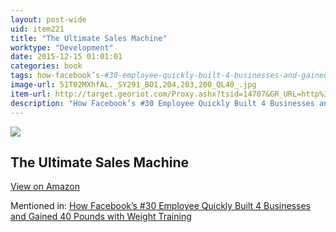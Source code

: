 ```yaml
---
layout: post-wide
uid: item221
title: "The Ultimate Sales Machine"
worktype: "Development"
date: 2015-12-15 01:01:01
categories: book
tags: how-facebook’s-#30-employee-quickly-built-4-businesses-and-gained-40-pounds-with-weight-training
image-url: 51T02MXhfAL._SY291_BO1,204,203,200_QL40_.jpg
item-url: http://target.georiot.com/Proxy.ashx?tsid=14707&GR_URL=http%3A%2F%2Fwww.amazon.com%2FUltimate-Sales-Machine-Turbocharge-Relentless%2Fdp%2F1591842158%2F
description: "How Facebook’s #30 Employee Quickly Built 4 Businesses and Gained 40 Pounds with Weight Training"
---
```

<a href="http://target.georiot.com/Proxy.ashx?tsid=14707&GR_URL=http%3A%2F%2Fwww.amazon.com%2FUltimate-Sales-Machine-Turbocharge-Relentless%2Fdp%2F1591842158%2F" target="blank"><img src="../../../../img/thumbs/51T02MXhfAL._SY291_BO1,204,203,200_QL40_.jpg" class="prod-img"></a>
<h2>The Ultimate Sales Machine</h2>
<p><a class="btn btn-primary" href="http://target.georiot.com/Proxy.ashx?tsid=14707&GR_URL=http%3A%2F%2Fwww.amazon.com%2FUltimate-Sales-Machine-Turbocharge-Relentless%2Fdp%2F1591842158%2F" target="blank">View on Amazon</a><p>
<p>Mentioned in: <a href="http://fourhourworkweek.com/2015/05/07/noah-kagan/" target="blank">How Facebook’s #30 Employee Quickly Built 4 Businesses and Gained 40 Pounds with Weight Training</a></p>
